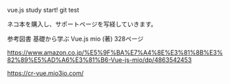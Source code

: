 vue.js study start!
git test

ネコ本を購入し、サポートページを写経していきます。


参考図書
基礎から学ぶ Vue.js
mio  (著)
328ページ

https://www.amazon.co.jp/%E5%9F%BA%E7%A4%8E%E3%81%8B%E3%82%89%E5%AD%A6%E3%81%B6-Vue-js-mio/dp/4863542453


https://cr-vue.mio3io.com/